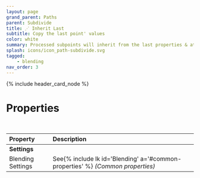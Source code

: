 ```yaml
---
layout: page
grand_parent: Paths
parent: Subdivide
title: ⋰ Inherit Last
subtitle: Copy the last point' values
color: white
summary: Processed subpoints will inherit from the last properties & attributes. Nothing fancy about it.
splash: icons/icon_path-subdivide.svg
tagged: 
    - blending
nav_order: 3
---
```


{% include header_card_node %}

# Properties
<br>

| Property       | Description          |
|:-------------|:------------------|
|**Settings**||
| Blending Settings           | See{% include lk id='Blending' a='#common-properties' %} *(Common properties)* |